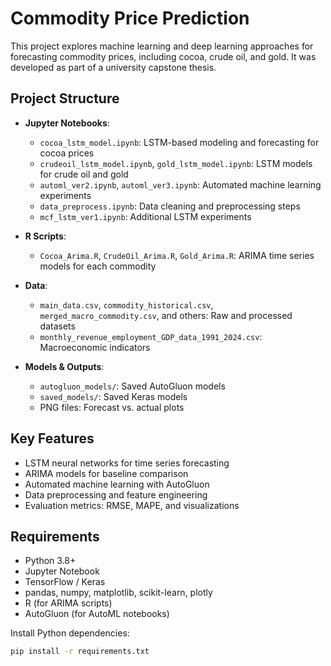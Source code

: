 # Commodity Price Prediction

This project explores machine learning and deep learning approaches for forecasting commodity prices, including cocoa, crude oil, and gold. It was developed as part of a university capstone thesis.

## Project Structure

- **Jupyter Notebooks**:  
  - `cocoa_lstm_model.ipynb`: LSTM-based modeling and forecasting for cocoa prices  
  - `crudeoil_lstm_model.ipynb`, `gold_lstm_model.ipynb`: LSTM models for crude oil and gold  
  - `automl_ver2.ipynb`, `automl_ver3.ipynb`: Automated machine learning experiments  
  - `data_preprocess.ipynb`: Data cleaning and preprocessing steps  
  - `mcf_lstm_ver1.ipynb`: Additional LSTM experiments

- **R Scripts**:  
  - `Cocoa_Arima.R`, `CrudeOil_Arima.R`, `Gold_Arima.R`: ARIMA time series models for each commodity

- **Data**:  
  - `main_data.csv`, `commodity_historical.csv`, `merged_macro_commodity.csv`, and others: Raw and processed datasets  
  - `monthly_revenue_employment_GDP_data_1991_2024.csv`: Macroeconomic indicators

- **Models & Outputs**:  
  - `autogluon_models/`: Saved AutoGluon models  
  - `saved_models/`: Saved Keras models  
  - PNG files: Forecast vs. actual plots

## Key Features

- LSTM neural networks for time series forecasting
- ARIMA models for baseline comparison
- Automated machine learning with AutoGluon
- Data preprocessing and feature engineering
- Evaluation metrics: RMSE, MAPE, and visualizations

## Requirements

- Python 3.8+
- Jupyter Notebook
- TensorFlow / Keras
- pandas, numpy, matplotlib, scikit-learn, plotly
- R (for ARIMA scripts)
- AutoGluon (for AutoML notebooks)

Install Python dependencies:
```sh
pip install -r requirements.txt
```
